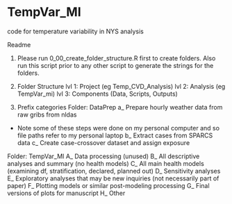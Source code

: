 # TempVar_MI
code for temperature variability in NYS analysis

Readme 

1. Please run 0_00_create_folder_structure.R first to create folders. 
Also run this script prior to any other script to generate the strings for the folders.

2. Folder Structure 
lvl 1: Project (eg Temp_CVD_Analysis)
lvl 2: Analysis (eg TempVar_mi)
lvl 3: Components (Data, Scripts, Outputs) 

3. Prefix categories
Folder: DataPrep
a_ Prepare hourly weather data from raw gribs from nldas 
* Note some of these steps were done on my personal computer and so file paths refer to my personal laptop
b_ Extract cases from SPARCS data 
c_ Create case-crossover dataset and assign exposure

Folder: TempVar_MI
A_ Data processing (unused)
B_ All descriptive analyses and summary (no health models) 
C_ All main health models (examining df, stratification, declared, planned out) 
D_ Sensitivity analyses
E_ Exploratory analyses that may be new inquiries (not necessarily part of paper)
F_ Plotting models or similar post-modeling processing
G_ Final versions of plots for manuscript
H_ Other
